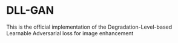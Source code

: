 # DLL-GAN
This is the official implementation of the Degradation-Level-based Learnable Adversarial loss for image enhancement
